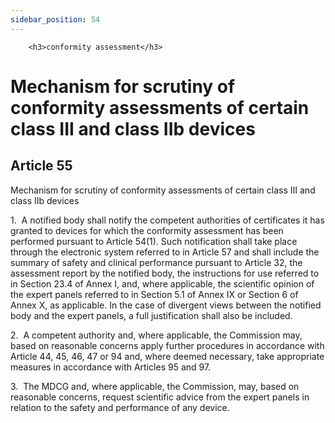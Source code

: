 ```yaml
---
sidebar_position: 54
---
```

        <h3>conformity assessment</h3>
<h1>Mechanism for scrutiny of conformity assessments of certain class III and class IIb devices</h1>
<h2>Article 55</h2>
   <p class="stitle-article-norm">Mechanism for scrutiny of conformity assessments of certain class III and class IIb devices</p>
   <p class="norm">1.&nbsp;&nbsp;A notified body shall notify the 
competent authorities of certificates it has granted to devices for 
which the conformity assessment has been performed pursuant to 
Article&nbsp;54(1). Such notification shall take place through the 
electronic system referred to in Article&nbsp;57 and shall include the 
summary of safety and clinical performance pursuant to Article&nbsp;32, 
the assessment report by the notified body, the instructions for use 
referred to in Section&nbsp;23.4 of Annex&nbsp;I, and, where applicable,
 the scientific opinion of the expert panels referred to in 
Section&nbsp;5.1 of Annex&nbsp;IX or Section&nbsp;6 of Annex&nbsp;X, as 
applicable. In the case of divergent views between the notified body and
 the expert panels, a full justification shall also be included.</p>
   <p class="norm">2.&nbsp;&nbsp;A competent authority and, where 
applicable, the Commission may, based on reasonable concerns apply 
further procedures in accordance with Article&nbsp;44, 45, 46, 47 or 94 
and, where deemed necessary, take appropriate measures in accordance 
with Articles&nbsp;95 and&nbsp;97.</p>
   <p class="norm">3.&nbsp;&nbsp;The MDCG and, where applicable, the 
Commission, may, based on reasonable concerns, request scientific advice
 from the expert panels in relation to the safety and performance of any
 device.</p>